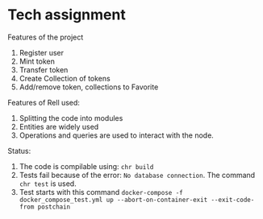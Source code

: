 # Tech assignment
Features of the project
1. Register user
2. Mint token
3. Transfer token
4. Create Collection of tokens
5. Add/remove token, collections to Favorite

Features of Rell used:
1. Splitting the code into modules
2. Entities are widely used
3. Operations and queries are used to interact with the node.

Status:
1. The code is compilable using: `chr build`
2. Tests fail because of the error: `No database connection`. The command `chr test` is used.
3. Test starts with this command `docker-compose -f docker_compose_test.yml up --abort-on-container-exit --exit-code-from postchain`

